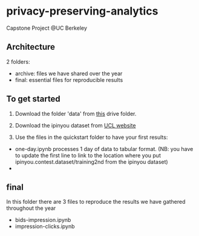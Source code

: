 # privacy-preserving-analytics
Capstone Project @UC Berkeley

## Architecture 
2 folders: 
- archive: files we have shared over the year
- final: essential files for reproducible results

## To get started

1. Download the folder 'data' from [this](https://drive.google.com/drive/u/0/folders/1ZrI5eUj9HK4FGaz8ITXussTAIITQy9M3) drive folder. 

2. Download the ipinyou dataset from [UCL website](http://bunwell.cs.ucl.ac.uk/ipinyou.contest.dataset.zip)

3. Use the files in the quickstart folder to have your first results:
- one-day.ipynb processes 1 day of data to tabular format. (NB: you have to update the first line to link to the location where you put ipinyou.contest.dataset/training2nd from the ipinyou dataset)
- 

## final
In this folder there are 3 files to reproduce the results we have gathered throughout the year

- bids-impression.ipynb
- impression-clicks.ipynb 